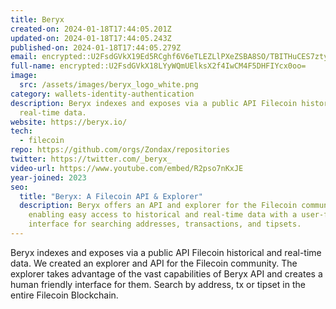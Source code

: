 ```yaml
---
title: Beryx
created-on: 2024-01-18T17:44:05.201Z
updated-on: 2024-01-18T17:44:05.243Z
published-on: 2024-01-18T17:44:05.279Z
email: encrypted::U2FsdGVkX19Ed5RCghf6V6eTLEZLlPXeZSBA8SO/TBITHuCES7ztyjRd2ruHn36M
full-name: encrypted::U2FsdGVkX18LYyWQmUElksX2f4IwCM4F5DHFIYcx0oo=
image:
  src: /assets/images/beryx_logo_white.png
category: wallets-identity-authentication
description: Beryx indexes and exposes via a public API Filecoin historical and
  real-time data.
website: https://beryx.io/
tech:
  - filecoin
repo: https://github.com/orgs/Zondax/repositories
twitter: https://twitter.com/_beryx_
video-url: https://www.youtube.com/embed/R2pso7nKxJE
year-joined: 2023
seo:
  title: "Beryx: A Filecoin API & Explorer"
  description: Beryx offers an API and explorer for the Filecoin community,
    enabling easy access to historical and real-time data with a user-friendly
    interface for searching addresses, transactions, and tipsets.
---
```


Beryx indexes and exposes via a public API Filecoin historical and real-time data. We created an explorer and API for the Filecoin community. The explorer takes advantage of the vast capabilities of Beryx API and creates a human friendly interface for them. Search by address, tx or tipset in the entire Filecoin Blockchain.
